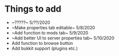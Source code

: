 # Things to add

- ~?????~ 5/??/2020
- ~Make properties tab editable~ 5/8/2020
- ~Add function to mods tab~ 5/9/2020
- ~Add better UI to server properties tab~ 5/10/2020
- Add function to browse button
- Add bukkit support (plugins etc.)
